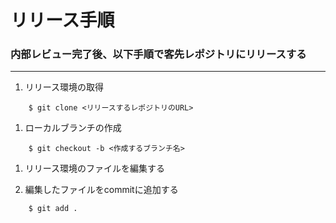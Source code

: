 # リリース手順  
### 内部レビュー完了後、以下手順で客先レポジトリにリリースする  
***  
1. リリース環境の取得  

```  
    $ git clone <リリースするレポジトリのURL>  
```  

1. ローカルブランチの作成  

```  
    $ git checkout -b <作成するブランチ名>  
```  

1. リリース環境のファイルを編集する  

1. 編集したファイルをcommitに追加する  

```  
    $ git add .  
```  
